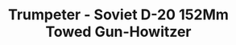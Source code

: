 ---
layout: product
title: "Trumpeter - Soviet D-20 152Mm Towed Gun-Howitzer"
price: "4500" 
desc: "N/A"
img_path: "/assets/img/TRU02333.webp"
brand: "N/A"
available: false
special_offer: false
new: false
soon: false
cat: "010000"
subcat: "013400"
subsubcat: "0N/A"
sifra: "TRU02333"
popular: false
spec: false
---